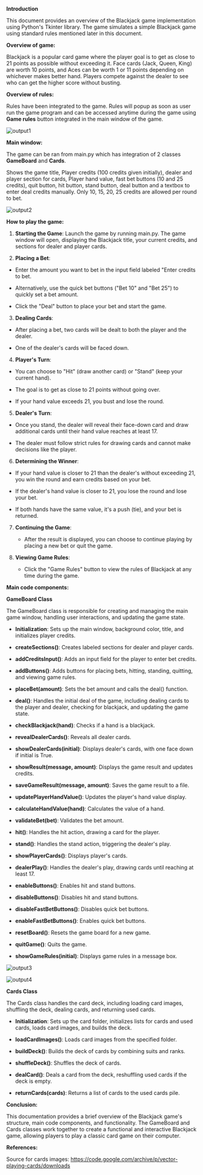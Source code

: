 **Introduction**

This document provides an overview of the Blackjack game implementation
using Python\'s Tkinter library. The game simulates a simple Blackjack
game using standard rules mentioned later in this document.

**Overview of game:**

Blackjack is a popular card game where the player goal is to get as
close to 21 points as possible without exceeding it. Face cards (Jack,
Queen, King) are worth 10 points, and Aces can be worth 1 or 11 points
depending on whichever makes better hand. Players compete against the
dealer to see who can get the higher score without busting.

**Overview of rules:**

Rules have been integrated to the game. Rules will popup as soon as user
run the game program and can be accessed anytime during the game using
**Game rules** button integrated in the main window of the game.

![output1](picture1_gamerules.png)

**Main window:**

The game can be ran from main.py which has integration of 2 classes
**GameBoard** and **Cards**.

Shows the game title, Player credits (100 credits given initially),
dealer and player section for cards, Player hand value, fast bet buttons
(10 and 25 credits), quit button, hit button, stand button, deal button
and a textbox to enter deal credits manually. Only 10, 15, 20, 25
credits are allowed per round to bet.

![output2](pic2.png)

**How to play the game:**

1.  **Starting the Game**: Launch the game by running main.py. The game
    window will open, displaying the Blackjack title, your current
    credits, and sections for dealer and player cards.

2.  **Placing a Bet**:

- Enter the amount you want to bet in the input field labeled \"Enter
  credits to bet.

- Alternatively, use the quick bet buttons (\"Bet 10\" and \"Bet 25\")
  to quickly set a bet amount.

- Click the \"Deal\" button to place your bet and start the game.

3.  **Dealing Cards**:

- After placing a bet, two cards will be dealt to both the player and
  the dealer.

- One of the dealer\'s cards will be faced down.

4.  **Player\'s Turn**:

- You can choose to \"Hit\" (draw another card) or \"Stand\" (keep your
  current hand).

- The goal is to get as close to 21 points without going over.

- If your hand value exceeds 21, you bust and lose the round.

5.  **Dealer\'s Turn**:

- Once you stand, the dealer will reveal their face-down card and draw
  additional cards until their hand value reaches at least 17.

- The dealer must follow strict rules for drawing cards and cannot make
  decisions like the player.

6.  **Determining the Winner**:

- If your hand value is closer to 21 than the dealer\'s without
  exceeding 21, you win the round and earn credits based on your bet.

- If the dealer\'s hand value is closer to 21, you lose the round and
  lose your bet.

- If both hands have the same value, it's a push (tie), and your bet is
  returned.

7.  **Continuing the Game**:

    - After the result is displayed, you can choose to continue playing
      by placing a new bet or quit the game.

8.  **Viewing Game Rules**:

    - Click the \"Game Rules\" button to view the rules of Blackjack at
      any time during the game.

**Main code components:**

**GameBoard Class**

The GameBoard class is responsible for creating and managing the main
game window, handling user interactions, and updating the game state.

- **Initialization**: Sets up the main window, background color, title,
  and initializes player credits.

- **createSections()**: Creates labeled sections for dealer and player
  cards.

- **addCreditsInput()**: Adds an input field for the player to enter bet
  credits.

- **addButtons()**: Adds buttons for placing bets, hitting, standing,
  quitting, and viewing game rules.

- **placeBet(amount)**: Sets the bet amount and calls the deal()
  function.

- **deal()**: Handles the initial deal of the game, including dealing
  cards to the player and dealer, checking for blackjack, and updating
  the game state.

- **checkBlackjack(hand)**: Checks if a hand is a blackjack.

- **revealDealerCards()**: Reveals all dealer cards.

- **showDealerCards(initial)**: Displays dealer\'s cards, with one face
  down if initial is True.

- **showResult(message, amount)**: Displays the game result and updates
  credits.

- **saveGameResult(message, amount)**: Saves the game result to a file.

- **updatePlayerHandValue()**: Updates the player\'s hand value display.

- **calculateHandValue(hand)**: Calculates the value of a hand.

- **validateBet(bet)**: Validates the bet amount.

- **hit()**: Handles the hit action, drawing a card for the player.

- **stand()**: Handles the stand action, triggering the dealer\'s play.

- **showPlayerCards()**: Displays player\'s cards.

- **dealerPlay()**: Handles the dealer\'s play, drawing cards until
  reaching at least 17.

- **enableButtons()**: Enables hit and stand buttons.

- **disableButtons()**: Disables hit and stand buttons.

- **disableFastBetButtons()**: Disables quick bet buttons.

- **enableFastBetButtons()**: Enables quick bet buttons.

- **resetBoard()**: Resets the game board for a new game.

- **quitGame()**: Quits the game.

- **showGameRules(initial)**: Displays game rules in a message box.

![output3](pic3.png)

![output4](pic4.png)

**Cards Class**

The Cards class handles the card deck, including loading card images,
shuffling the deck, dealing cards, and returning used cards.

- **Initialization**: Sets up the card folder, initializes lists for
  cards and used cards, loads card images, and builds the deck.

- **loadCardImages()**: Loads card images from the specified folder.

- **buildDeck()**: Builds the deck of cards by combining suits and
  ranks.

- **shuffleDeck()**: Shuffles the deck of cards.

- **dealCard()**: Deals a card from the deck, reshuffling used cards if
  the deck is empty.

- **returnCards(cards)**: Returns a list of cards to the used cards
  pile.

**Conclusion:**

This documentation provides a brief overview of the Blackjack game\'s
structure, main code components, and functionality. The GameBoard and
Cards classes work together to create a functional and interactive
Blackjack game, allowing players to play a classic card game on their
computer.

**References:**

Source for cards images:
<https://code.google.com/archive/p/vector-playing-cards/downloads>

